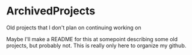 # ArchivedProjects
Old projects that I don't plan on continuing working on


Maybe I'll make a README for this at somepoint describing some old projects, but probably not. This is really only here to organize my github.
